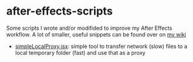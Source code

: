 # after-effects-scripts

Some scripts I wrote and/or modifided to improve my After Effects workflow. A lot of smaller, useful snippets can be found over on [my wiki](http://berniebernie.fr/wiki/Afx_Javascript)

* [simpleLocalProxy.jsx](https://github.com/berniebernie/after-effects-scripts/blob/master/simpleLocalProxy.jsx): simple tool to transfer network (slow) files to a local temporary folder (fast) and use that as a proxy
